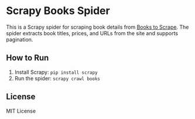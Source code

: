 # Scrapy Books Spider

This is a Scrapy spider for scraping book details from [Books to Scrape](http://books.toscrape.com/). The spider extracts book titles, prices, and URLs from the site and supports pagination.

## How to Run

1. Install Scrapy: `pip install scrapy`
2. Run the spider: `scrapy crawl books`

## License

MIT License
